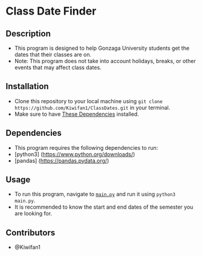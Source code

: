 # Class Date Finder

## Description

- This program is designed to help Gonzaga University students get the dates that their classes are on.
- Note: This program does not take into account holidays, breaks, or other events that may affect class dates.

## Installation

- Clone this repository to your local machine using `git clone https://github.com/Kiwifan1/ClassDates.git` in your terminal.
- Make sure to have [These Dependencies](#dependencies) installed.

## Dependencies

- This program requires the following dependencies to run:
- [python3] (<https://www.python.org/downloads/>)
- [pandas] (<https://pandas.pydata.org/>)

## Usage

- To run this program, navigate to [`main.py`](main.py) and run it using `python3 main.py`.
- It is recommended to know the start and end dates of the semester you are looking for.

## Contributors

- @Kiwifan1
